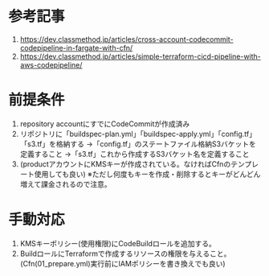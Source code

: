 # 参考記事
1. https://dev.classmethod.jp/articles/cross-account-codecommit-codepipeline-in-fargate-with-cfn/
2. https://dev.classmethod.jp/articles/simple-terraform-cicd-pipeline-with-aws-codepipeline/

# 前提条件
1. repository accountにすでにCodeCommitが作成済み
2. リポジトリに「buildspec-plan.yml」「buildspec-apply.yml」「config.tf」「s3.tf」を格納する
    →「config.tf」のステートファイル格納S3バケットを定義すること
    →「s3.tf」これから作成するS3バケット名を定義すること
3. (productアカウントにKMSキーが作成されている。なければCfnのテンプレート使用しても良い)
※ただし何度もキーを作成・削除するとキーがどんどん増えて課金されるので注意。

# 手動対応
1. KMSキーポリシー(使用権限)にCodeBuildロールを追加する。
2. BuildロールにTerraformで作成するリソースの権限を与えること。
   (Cfn(01_prepare.yml)実行前にIAMポリシーを書き換えでも良い)